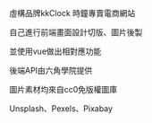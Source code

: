 虛構品牌kkClock 時鐘專賣電商網站

自己進行前端畫面設計切版、圖片後製

並使用vue做出相對應功能

後端API由六角學院提供

圖片素材均來自cc0免版權圖庫

Unsplash、Pexels、Pixabay